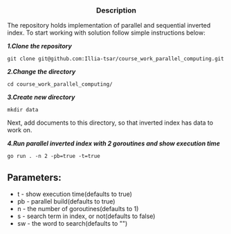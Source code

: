 <h3 align="center">Description</h3>

The repository holds implementation of parallel and sequential inverted index. To start working with solution follow simple instructions below:

<b><i>1.Clone the repository</i></b>

`git clone git@github.com:Illia-tsar/course_work_parallel_computing.git`

<b><i>2.Change the directory</i></b>

`cd course_work_parallel_computing/`

<b><i>3.Create new directory</i></b>

`mkdir data`

Next, add documents to this directory, so that inverted index has data to work on.

<b><i>4.Run parallel inverted index with 2 goroutines and show execution time</i></b>

`go run . -n 2 -pb=true -t=true`

## Parameters:
* t - show execution time(defaults to true)
* pb - parallel build(defaults to true)
* n - the number of goroutines(defaults to 1)
* s - search term in index, or not(defaults to false)
* sw - the word to search(defaults to "")
